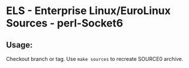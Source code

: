 # ELS - Enterprise Linux/EuroLinux Sources - perl-Socket6
 
## Usage:
  Checkout branch or tag. Use `make sources` to recreate  SOURCE0 archive.
